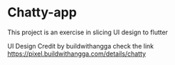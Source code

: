 # Chatty-app

This project is an exercise in slicing UI design to flutter

UI Design Credit by buildwithangga check the link https://pixel.buildwithangga.com/details/chatty

